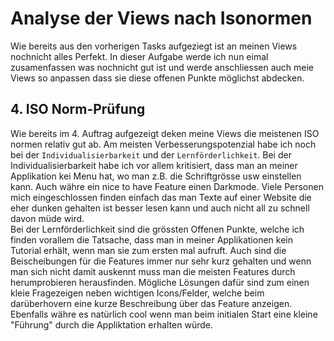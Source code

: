 # Analyse der Views nach Isonormen
Wie bereits aus den vorherigen Tasks aufgeziegt ist an meinen Views nochnicht alles Perfekt. In dieser Aufgabe werde ich nun eimal zusamenfassen was nochnicht gut ist und werde anschliessen auch meie Views so anpassen dass sie diese offenen Punkte möglichst abdecken. 

## 4. ISO Norm-Prüfung
Wie bereits im 4. Auftrag aufgezeigt deken meine Views die meistenen ISO normen relativ gut ab. Am meisten Verbesserungspotenzial habe ich noch bei der `Individualisierbarkeit` und der `Lernförderlichkeit`. Bei der Individualisierbarkeit habe ich vor allem kritisiert, dass man an meiner Applikation kei Menu hat, wo man z.B. die Schriftgrösse usw einstellen kann. Auch währe ein nice to have Feature einen Darkmode. Viele Personen mich eingeschlossen finden einfach das man Texte auf einer Website die eher dunken gehalten ist besser lesen kann und auch nicht all zu schnell davon müde wird. <br/>
Bei der Lernförderlichkeit sind die grössten Offenen Punkte, welche ich finden vorallem die Tatsache, dass man in meiner Applikationen kein Tutorial erhält, wenn man sie zum ersten mal aufruft. Auch sind die Beischeibungen für die Features immer nur sehr kurz gehalten und wenn man sich nicht damit auskennt muss man die meisten Features durch herumprobieren herausfinden. Mögliche Lösungen dafür sind zum einen kleie Fragezeigen neben wichtigen Icons/Felder, welche beim darüberhovern eine kurze Beschreibung über das Feature anzeigen. Ebenfalls währe es natürlich cool wenn man beim initialen Start eine kleine "Führung" durch die Appliktation erhalten würde.  
